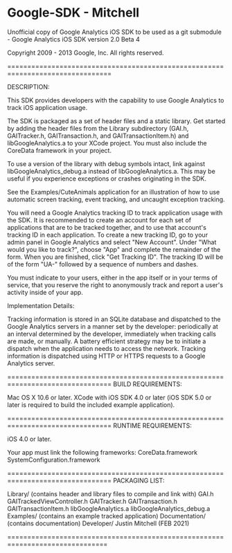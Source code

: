 # Google-SDK  - Mitchell
Unofficial copy of Google Analytics iOS SDK to be used as a git submodule - 
Google Analytics iOS SDK version 2.0 Beta 4



Copyright 2009 - 2013 Google, Inc. All rights reserved.




================================================================================

DESCRIPTION:


This SDK provides developers with the capability to use Google Analytics
to track iOS application usage.

The SDK is packaged as a set of header files and a static library. Get started
by adding the header files from the Library subdirectory (GAI.h, GAITracker.h,
GAITransaction.h, and GAITransactionItem.h) and libGoogleAnalytics.a to your
XCode project. You must also include the CoreData framework in your project.

To use a version of the library with debug symbols intact, link against
libGoogleAnalytics_debug.a instead of libGoogleAnalytics.a. This may be useful
if you experience exceptions or crashes originating in the SDK.

See the Examples/CuteAnimals application for an illustration of how to use
automatic screen tracking, event tracking, and uncaught exception tracking.

You will need a Google Analytics tracking ID to track application usage with the
SDK. It is recommended to create an account for each set of applications that
are to be tracked together, and to use that account's tracking ID in each
application. To create a new tracking ID, go to your admin panel in Google
Analytics and select "New Account". Under "What would you like to track?",
choose "App" and complete the remainder of the form. When you are finished,
click "Get Tracking ID". The tracking ID will be of the form "UA-" followed by a
sequence of numbers and dashes.

You must indicate to your users, either in the app itself or in your terms of
service, that you reserve the right to anonymously track and report a user's
activity inside of your app.

Implementation Details:

Tracking information is stored in an SQLite database and dispatched to the
Google Analytics servers in a manner set by the developer: periodically at an
interval determined by the developer, immediately when tracking calls are made,
or manually. A battery efficient strategy may be to initiate a dispatch when the
application needs to access the network. Tracking information is dispatched
using HTTP or HTTPS requests to a Google Analytics server.

================================================================================
BUILD REQUIREMENTS:

Mac OS X 10.6 or later.
XCode with iOS SDK 4.0 or later (iOS SDK 5.0 or later is required to build the
included example application).

================================================================================
RUNTIME REQUIREMENTS:

iOS 4.0 or later.

Your app must link the following frameworks:
  CoreData.framework
  SystemConfiguration.framework

================================================================================
PACKAGING LIST:

Library/ (contains header and library files to compile and link with)
  GAI.h
  GAITrackedViewController.h
  GAITracker.h
  GAITransaction.h
  GAITransactionItem.h
  libGoogleAnalytics.a
  libGoogleAnalytics_debug.a
Examples/ (contains an example tracked application)
Documentation/ (contains documentation)
Developer/ Justin Mitchell (FEB 2021)

===============================================================================

